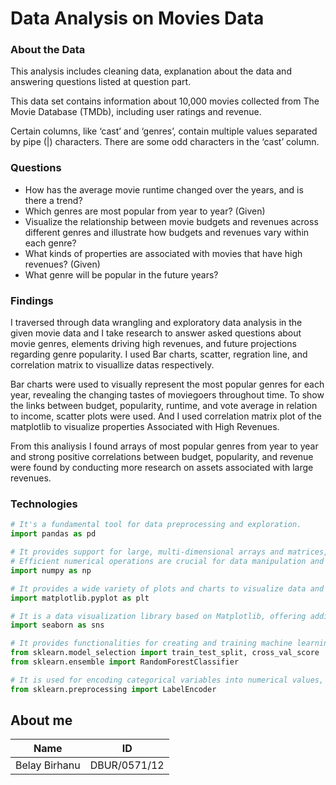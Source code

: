# Data Analysis on Movies Data

### About the  Data

This analysis includes cleaning data, explanation about the data and answering questions listed at question part.

This data set contains information about 10,000 movies collected from The Movie Database (TMDb), including user ratings and revenue.

Certain columns, like ‘cast’ and ‘genres’, contain multiple values separated by pipe (|) characters. There are some odd characters in the ‘cast’ column.

### Questions

- How has the average movie runtime changed over the years, and is there a trend?
- Which genres are most popular from year to year? (Given)
- Visualize the relationship between movie budgets and revenues across different genres and illustrate how budgets and revenues vary within each genre?
- What kinds of properties are associated with movies that have high revenues? (Given)
- What genre will be popular in the future years?

### Findings

I traversed through data wrangling and exploratory data analysis in the given movie data and I take research to answer asked questions about movie genres, elements driving high revenues, and future projections regarding genre popularity. 
I used Bar charts, scatter, regration line, and correlation matrix to visuallize datas respectively.

Bar charts were used to visually represent the most popular genres for each year, revealing the changing tastes of moviegoers throughout time. To show the links between budget, popularity, runtime, and vote average in relation to income, scatter plots were used. And I used correlation matrix plot of the matplotlib to visualize properties Associated with High Revenues.
 
From this analiysis I found arrays of most popular genres from year to year and strong positive correlations between budget, popularity, and revenue were found by conducting more research on assets associated with large revenues.

### Technologies

```python
# It's a fundamental tool for data preprocessing and exploration.
import pandas as pd 

# It provides support for large, multi-dimensional arrays and matrices, along with mathematical functions to operate on these elements.
# Efficient numerical operations are crucial for data manipulation and scientific computing. 
import numpy as np

# It provides a wide variety of plots and charts to visualize data and is often used for creating static, interactive, and animated plots. 
import matplotlib.pyplot as plt

# It is a data visualization library based on Matplotlib, offering additional features and a high-level interface for creating attractive and informative statistical graphics.
import seaborn as sns

# It provides functionalities for creating and training machine learning models, including tools for evaluating model performance and selecting hyperparameters.
from sklearn.model_selection import train_test_split, cross_val_score
from sklearn.ensemble import RandomForestClassifier

# It is used for encoding categorical variables into numerical values, an essential step in preparing data for machine learning models.
from sklearn.preprocessing import LabelEncoder 
```

<!-- ## 🌐 Contact me:
[![Portfolio](https://img.shields.io/badge/Portfolio-%232696F1.svg?style=for-the-badge&logo=webflow&logoColor=white)](https://belaybirhanu.netlify.app) 

[![LinkedIn](https://img.shields.io/badge/LinkedIn-%230077B5.svg?logo=linkedin&logoColor=white)](https://linkedin.com/in/belay-birhanu) [![Twitter](https://img.shields.io/badge/Twitter-%231DA1F2.svg?logo=Twitter&logoColor=white)](https://twitter.com/adgehTech) [![Telegram](https://img.shields.io/badge/Telegram-%232CA5E0.svg?logo=telegram&logoColor=white)](https://t.me/adgehTech)  -->

## About me
| Name           | ID              |
| -------------- | --------------- |
| Belay Birhanu  | DBUR/0571/12    |

